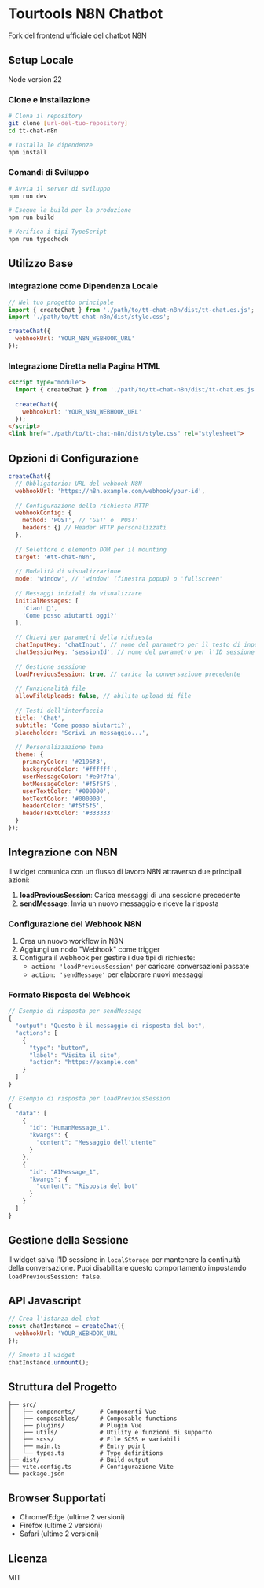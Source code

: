 # Tourtools N8N Chatbot

Fork del frontend ufficiale del chatbot N8N

## Setup Locale

Node version 22

### Clone e Installazione

```bash
# Clona il repository
git clone [url-del-tuo-repository]
cd tt-chat-n8n

# Installa le dipendenze
npm install
```

### Comandi di Sviluppo

```bash
# Avvia il server di sviluppo
npm run dev

# Esegue la build per la produzione
npm run build

# Verifica i tipi TypeScript
npm run typecheck
```

## Utilizzo Base

### Integrazione come Dipendenza Locale

```javascript
// Nel tuo progetto principale
import { createChat } from './path/to/tt-chat-n8n/dist/tt-chat.es.js';
import './path/to/tt-chat-n8n/dist/style.css';

createChat({
  webhookUrl: 'YOUR_N8N_WEBHOOK_URL'
});
```

### Integrazione Diretta nella Pagina HTML

```html
<script type="module">
  import { createChat } from './path/to/tt-chat-n8n/dist/tt-chat.es.js';
  
  createChat({
    webhookUrl: 'YOUR_N8N_WEBHOOK_URL'
  });
</script>
<link href="./path/to/tt-chat-n8n/dist/style.css" rel="stylesheet">
```

## Opzioni di Configurazione

```javascript
createChat({
  // Obbligatorio: URL del webhook N8N
  webhookUrl: 'https://n8n.example.com/webhook/your-id',
  
  // Configurazione della richiesta HTTP
  webhookConfig: {
    method: 'POST', // 'GET' o 'POST'
    headers: {} // Header HTTP personalizzati
  },
  
  // Selettore o elemento DOM per il mounting
  target: '#tt-chat-n8n',
  
  // Modalità di visualizzazione
  mode: 'window', // 'window' (finestra popup) o 'fullscreen'
  
  // Messaggi iniziali da visualizzare
  initialMessages: [
    'Ciao! 👋',
    'Come posso aiutarti oggi?'
  ],
  
  // Chiavi per parametri della richiesta
  chatInputKey: 'chatInput', // nome del parametro per il testo di input
  chatSessionKey: 'sessionId', // nome del parametro per l'ID sessione
  
  // Gestione sessione
  loadPreviousSession: true, // carica la conversazione precedente
  
  // Funzionalità file
  allowFileUploads: false, // abilita upload di file
  
  // Testi dell'interfaccia
  title: 'Chat',
  subtitle: 'Come posso aiutarti?',
  placeholder: 'Scrivi un messaggio...',
  
  // Personalizzazione tema
  theme: {
    primaryColor: '#2196f3',
    backgroundColor: '#ffffff',
    userMessageColor: '#e0f7fa',
    botMessageColor: '#f5f5f5',
    userTextColor: '#000000',
    botTextColor: '#000000',
    headerColor: '#f5f5f5',
    headerTextColor: '#333333'
  }
});
```

## Integrazione con N8N

Il widget comunica con un flusso di lavoro N8N attraverso due principali azioni:

1. **loadPreviousSession**: Carica messaggi di una sessione precedente
2. **sendMessage**: Invia un nuovo messaggio e riceve la risposta

### Configurazione del Webhook N8N

1. Crea un nuovo workflow in N8N
2. Aggiungi un nodo "Webhook" come trigger
3. Configura il webhook per gestire i due tipi di richieste:
   - `action: 'loadPreviousSession'` per caricare conversazioni passate
   - `action: 'sendMessage'` per elaborare nuovi messaggi

### Formato Risposta del Webhook

```javascript
// Esempio di risposta per sendMessage
{
  "output": "Questo è il messaggio di risposta del bot",
  "actions": [
    {
      "type": "button",
      "label": "Visita il sito",
      "action": "https://example.com"
    }
  ]
}

// Esempio di risposta per loadPreviousSession
{
  "data": [
    {
      "id": "HumanMessage_1",
      "kwargs": {
        "content": "Messaggio dell'utente"
      }
    },
    {
      "id": "AIMessage_1",
      "kwargs": {
        "content": "Risposta del bot"
      }
    }
  ]
}
```

## Gestione della Sessione

Il widget salva l'ID sessione in `localStorage` per mantenere la continuità della conversazione. Puoi disabilitare questo comportamento impostando `loadPreviousSession: false`.

## API Javascript

```javascript
// Crea l'istanza del chat
const chatInstance = createChat({
  webhookUrl: 'YOUR_WEBHOOK_URL'
});

// Smonta il widget
chatInstance.unmount();
```

## Struttura del Progetto

```
├── src/
│   ├── components/       # Componenti Vue
│   ├── composables/      # Composable functions
│   ├── plugins/          # Plugin Vue
│   ├── utils/            # Utility e funzioni di supporto
│   ├── scss/             # File SCSS e variabili
│   ├── main.ts           # Entry point
│   └── types.ts          # Type definitions
├── dist/                 # Build output
├── vite.config.ts        # Configurazione Vite
└── package.json
```

## Browser Supportati

- Chrome/Edge (ultime 2 versioni)
- Firefox (ultime 2 versioni)
- Safari (ultime 2 versioni)

## Licenza

MIT
